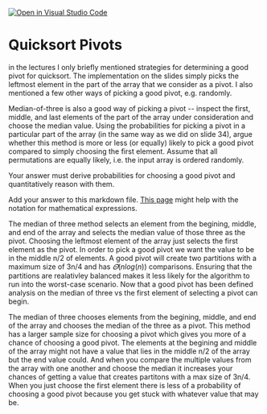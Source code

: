 [![Open in Visual Studio Code](https://classroom.github.com/assets/open-in-vscode-718a45dd9cf7e7f842a935f5ebbe5719a5e09af4491e668f4dbf3b35d5cca122.svg)](https://classroom.github.com/online_ide?assignment_repo_id=12562103&assignment_repo_type=AssignmentRepo)
# Quicksort Pivots

in the lectures I only briefly mentioned strategies for determining a good pivot
for quicksort. The implementation on the slides simply picks the leftmost
element in the part of the array that we consider as a pivot. I also mentioned a
few other ways of picking a good pivot, e.g. randomly.

Median-of-three is also a good way of picking a pivot -- inspect the first,
middle, and last elements of the part of the array under consideration and
choose the median value. Using the probabilities for picking a pivot in a
particular part of the array (in the same way as we did on slide 34), argue
whether this method is more or less (or equally) likely to pick a good pivot
compared to simply choosing the first element. Assume that all permutations are
equally likely, i.e. the input array is ordered randomly.

Your answer must derive probabilities for choosing a good pivot and
quantitatively reason with them.

Add your answer to this markdown file. [This
page](https://docs.github.com/en/get-started/writing-on-github/working-with-advanced-formatting/writing-mathematical-expressions)
might help with the notation for mathematical expressions. 

The median of three method selects an element from the begining, middle, and end of the array and selects the median value of those three as the pivot. Choosing the leftmost element of the array just selects the first element as the pivot. In order to pick a good pivot we want the value to be in the middle n/2 of elements. A good pivot will create two partitions with a maximum size of 3n/4 and has $\varTheta (nlog(n))$ comparisons. Ensuring that the partitions are realativley balanced makes it less likely for the algorithm to run into the worst-case scenario. Now that a good pivot has been defined analysis on the median of three vs the first element of selecting a pivot can begin. 

 The median of three chooses elements from the begining, middle, and end of the array and chooses the median of the three as a pivot. This method has a larger sample size for choosing a pivot which gives you more of a chance of choosing a good pivot. The elements at the begining and middle of the array might not have a value that lies in the middle n/2 of the array but the end value could. And when you compare the multiple values from the array with one another and choose the median it increases your chances of getting a value that creates partitons with a max size of 3n/4. When you just choose the first element there is less of a probability of choosing a good pivot because you get stuck with whatever value that may be. 
